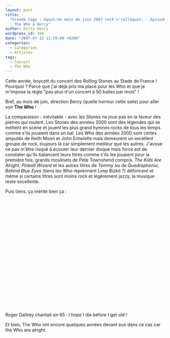 ```yaml
---
layout: post
title:
  "Grande Saga : &quot;Un mois de juin 2007 rock'n'roll&quot; - Episode 1 sur 5
  : The Who à Bercy"
author: Dirty Henry
wordpress_id: 394
date: "2007-07-13 11:59:00 +0200"
categories:
  - Catégories
  - Artistes
tags:
  - Concert
  - The Who
---
```


Cette année, boycott du concert des Rolling Stones au Stade de France ! Pourquoi
? Parce que j'ai déjà pris ma place pour les Who et que je m'impose la règle
"pas plus d'un concert à 50 balles par mois" !

Bref, au mois de juin, direction Bercy (quelle horreur cette salle) pour aller
voir **The Who** !

La comparaison - inévitable - avec les Stones ne joue pas en la faveur des
pierres qui roulent. Les Stones des années 2000 sont des légendes qui se mettent
en scène et jouent les plus grand hymnes rocks de tous les temps comme s'ils
jouaient dans un bal. Les Who des années 2000 sont certes amputés de Keith Moon
et John Entwistle mais demeurent un excellent groupe de rock, toujours là car
simplement meilleur que les autres. J'avoue ne pas m'être risqué à écouter leur
dernier disque mais force est de constater qu'ils balancent leurs titres comme
s'ils les jouaient pour la première fois, grands moulinets de Pete Townshend
compris. _The Kids Are Alright_, _Pinball Wizard_ et les autres titres de
_Tommy_ ou de _Quadrophenia_, _Behind Blue Eyes_ (tiens les Who reprennent Limp
Bizkit ?) défoncent et même si certains titres sont moins rock et légèrement
jazzy, la musique reste excellente.

Puis tiens, ça mérite bien ça :

<object width="425" height="344"><param name="movie" value="http://www.youtube.com/v/YdRs1gKpeGg&hl=fr_FR&fs=1&"></param><param name="allowFullScreen" value="true"></param><param name="allowscriptaccess" value="always"></param><embed src="http://www.youtube.com/v/YdRs1gKpeGg&hl=fr_FR&fs=1&" type="application/x-shockwave-flash" allowscriptaccess="always" allowfullscreen="true" width="425" height="344"></embed></object>

Roger Daltrey chantait en 65 : <quote>I hope I die before I get old !</quote>

Et bien, The Who ont encore quelques années devant eux dans ce cas car the Who
are alright.
